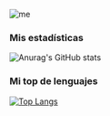 ![me](https://i.imgur.com/CL7ezgk.png)

### Mis estadísticas
![Anurag's GitHub stats](https://github-readme-stats.vercel.app/api?username=genarojavier&show_icons=true&theme=slateorange)

### Mi top de lenguajes
[![Top Langs](https://github-readme-stats.vercel.app/api/top-langs/?username=genarojavier&layout=compact&theme=slateorange)](https://github.com/anuraghazra/github-readme-stats)
